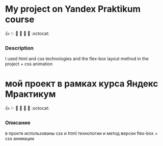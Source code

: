 # My project on Yandex Praktikum course
:+1: :sparkles: :camel: :tada: :rocket: :metal: :octocat:
### Description
 I used html and css technologies and the flex-box layout method in the project + css animation

# мой проект в рамках курса Яндекс Мрактикум
:+1: :sparkles: :camel: :tada: :rocket: :metal: :octocat:
### Описание
в прокте использованы css и html технологии и метод верски flex-box + css анимации
